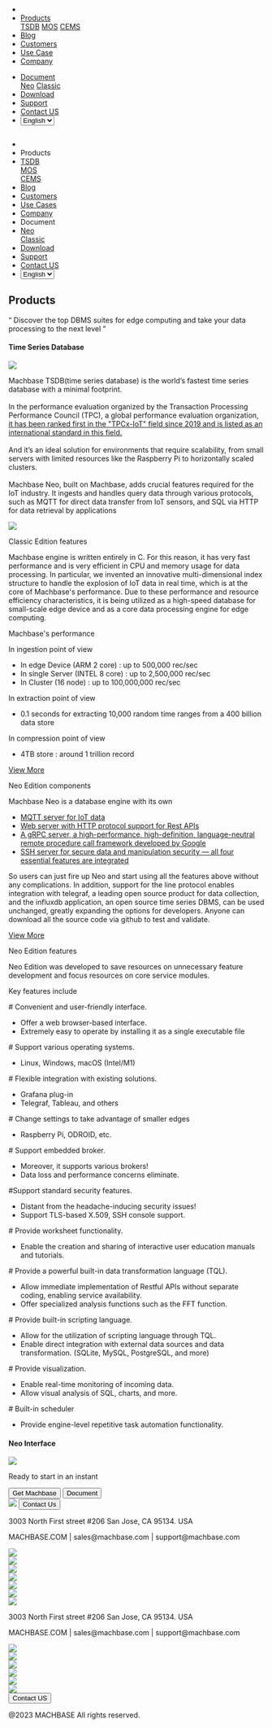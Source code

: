 ---
---

<head>
  <link rel="stylesheet" type="text/css" href="../css/common.css" />
  <link rel="stylesheet" type="text/css" href="../css/style.css" />
</head>
<body>
  <nav>
    <div class="homepage-menu-wrap">
      <div class="menu-left">
        <ul class="menu-left-ul">
          <li class="menu-logo">
            <a href="/home"><img src="../img/logo_machbase.png" alt="" /></a>
          </li>
          <li class="menu-a products-menu-wrap" id="productsMenuWrap">
            <div>
              <a
                class="menu_active_border"
                id="menuActiveBorder"
                href="/home/tsdb"
                >Products</a
              >
              <div class="dropdown" id="dropdown">
                <a class="dropdown-link" href="/home/tsdb">TSDB</a>
                <a class="dropdown-link" href="/home/mos">MOS</a>
                <a
                  class="dropdown-link"
                  href="https://www.cems.ai/home-eng/"
                  target="_blank"
                  >CEMS</a
                >
              </div>
            </div>
          </li>
          <li class="menu-a"><a href="/home/blog">Blog</a></li>
          <li class="menu-a"><a href="/home/customers">Customers</a></li>
          <li class="menu-a"><a href="/home/usecase">Use Case</a></li>
          <li class="menu-a"><a href="/home/company">Company</a></li>
        </ul>
      </div>
      <div class="menu-right">
        <ul class="menu-right-ul">
          <li class="menu-a docs-menu-wrap" id="docsMenuWrap">
            <a href=""
              ><div>
                <a class="menu_active_border" id="menuActiveBorder" href=""
                  >Document</a
                >
                <div class="dropdown-docs" id="dropdownDocs">
                  <a class="dropdown-link" href="/neo" >Neo</a>
                  <a class="dropdown-link" href="/dbms" >Classic</a>
                </div>
              </div></a
            >
          </li>
          <li class="menu-a"><a href="/home/download">Download</a></li>
          <li class="menu-a">
            <a href="https://support.machbase.com/hc/en-us">Support</a>
          </li>
           <li class="menu-a"><a href="/home/contactus">Contact US</a></li>
        <li class="menu-a"><select id="languageSelector" onchange="changeLanguage()">
        <option value="en">English</option>
        <option value="kr">한국어</option>
    </select></li>
        </ul>
      </div>
    </div>
  </nav>
  <nav class="tablet-menu-wrap">
    <a href="/kr/home"><img src="../img/logo_machbase.png" alt="" /></a>
    <div class="tablet-menu-icon">
      <div class="tablet-bar"></div>
      <div class="tablet-bar"></div>
      <div class="tablet-bar"></div>
    </div>
    <div class="tablet-menu">
      <ul>
        <div class="tablet-menu-title">
          <a class="tablet-logo" href="/home"
            ><img src="../img/logo_machbase.png" alt=""
          /></a>
        </div>
        <li></li>
        <li class="products-toggle">Products</li>
        <li>
          <div class="products-content">
            <div class="products-sub"><a href="/home/tsdb">TSDB</a></div>
            <div class="products-num"><a href="/home/mos">MOS</a></div>
            <div class="products-cems">
              <a href="https://www.cems.ai/home-eng/" target="_blank">CEMS</a>
            </div>
          </div>
        </li>
        <li><a href="/home/blog">Blog</a></li>
        <li><a href="/home/customers">Customers</a></li>
        <li><a href="/home/usecase">Use Cases</a></li>
        <li><a href="/home/company">Company</a></li>
        <li class="docs-toggle">Document</li>
        <li>
          <div class="docs-content">
            <div class="docs-sub"><a href="/neo" target="_blank">Neo</a></div>
            <div class="docs-num"><a href="/dbms" target="_blank">Classic</a></div>
          </div>
        </li>
        <li><a href="/home/download">Download</a></li>
        <li><a href="https://support.machbase.com/hc/en-us">Support</a></li>
           <li><a href="/home/download">Contact US</a></li>
<li><select id="languageSelector2" onchange="changeLanguage2()">
        <option value="en">English</option>
        <option value="kr">한국어</option>
    </select>
    </li>
      </ul>
    </div>
  </nav>
  <section class="product_sction0 section0">
    <div>
      <h1 class="sub_page_title">Products</h1>
      <p class="sub_page_titletext">
        “ Discover the top DBMS suites for edge computing and take your data
        processing to the next level ”
      </p>
    </div>
  </section>
  <section class="section2 main_section2">
    <div>
      <h4 class="sub_title company-margin-top">Time Series Database</h4>
      <div class="bar"><img src="../img/bar.png" /></div>
    </div>
    <div class="product-sub-titlebox">
      <div>
        <p class="product-sub-title-text">
          Machbase TSDB(time series database) is the world’s fastest time series
          database with a minimal footprint.<br /><br />In the performance
          evaluation organized by the Transaction Processing Performance Council
          (TPC), a global performance evaluation organization,
          <a href="/home/company#performance" class="products-tpc-link"
            >it has been ranked first in the "TPCx-IoT" field since 2019 and is
            listed as an international standard in this field.<span>
              <!-- <img
              class="products-link-img"
              src="../img/company_link.png"
              alt="" /> -->
            </span></a
          ><br /><br />
          And it’s an ideal solution for environments that require scalability,
          from small servers with limited resources like the Raspberry Pi to
          horizontally scaled clusters.<br /><br />Machbase Neo, built on
          Machbase, adds crucial features required for the IoT industry. It
          ingests and handles query data through various protocols, such as MQTT
          for direct data transfer from IoT sensors, and SQL via HTTP for data
          retrieval by applications
        </p>
      </div>
    </div>
  </section>
  <section class="neo_scroll_map_wrap">
    <div class="neo_scroll_map">
      <div ref="scrollLeft" class="neo_scroll_left">
        <div class="neo_scroll"><img src="../img/tsdb.png" /></div>
      </div>
      <div class="neo_scroll_right">
        <div class="neo_scorll_box_wrap">
          <div class="classic_sub_wrap">
            <div class="classic_sub">
              <div class="scroll-title-wrap">
                <p>Classic Edition features</p>
              </div>
              <div class="scroll-contents-wrap">
                <p class="scroll-content">
                  Machbase engine is written entirely in C. For this reason, it
                  has very fast performance and is very efficient in CPU and
                  memory usage for data processing. In particular, we invented
                  an innovative multi-dimensional index structure to handle the
                  explosion of IoT data in real time, which is at the core of
                  Machbase's performance. Due to these performance and resource
                  efficiency characteristics, it is being utilized as a
                  high-speed database for small-scale edge device and as a core
                  data processing engine for edge computing.
                </p>
              </div>
              <div class="scroll-sub-title-wrap">
                <p class="scroll-sub-title">Machbase's performance</p>
                <p class="scroll-sub-text">In ingestion point of view</p>
                <ul>
                  <li>In edge Device (ARM 2 core) : up to 500,000 rec/sec</li>
                  <li>
                    In single Server (INTEL 8 core) : up to 2,500,000 rec/sec
                  </li>
                  <li>In Cluster (16 node) : up to 100,000,000 rec/sec</li>
                </ul>
                <p class="scroll-sub-text">In extraction point of view</p>
                <ul>
                  <li>
                    0.1 seconds for extracting 10,000 random time ranges from a
                    400 billion data store
                  </li>
                </ul>
                <p class="scroll-sub-text">In compression point of view</p>
                <ul>
                  <li>4TB store : around 1 trillion record</li>
                </ul>
              </div>
              <span>
                <a
                  class="main_why_more product-margin-bottom"
                  href="https://docs.machbase.com/en/"
                  target="_blank"
                >
                  View More<ArrowSvg />
                </a>
              </span>
            </div>
          </div>
          <div ref="classicSubWrapRef" class="neo_sub_wrap" id="scroll1">
            <div class="neo_sub">
              <div class="scroll-title-wrap">
                <p>Neo Edition components</p>
              </div>
              <div class="scroll-sub-title-wrap">
                <p class="scroll-sub-title">
                  Machbase Neo is a database engine with its own
                </p>
                <ul class="product-margin-bottom">
                  <a
                    class="product-link"
                    href="https://neo.machbase.com/docs/api-mqtt/"
                    target="_blank"
                    ><li>MQTT server for IoT data</li></a
                  >
                  <a
                    class="product-link"
                    href="https://neo.machbase.com/docs/api-http/"
                    target="_blank"
                    ><li>
                      Web server with HTTP protocol support for Rest APIs
                    </li></a
                  >
                  <a
                    class="product-link"
                    href="https://neo.machbase.com/docs/api-grpc/"
                    target="_blank"
                    ><li>
                      A gRPC server, a high-performance, high-definition,
                      language-neutral remote procedure call framework developed
                      by Google
                    </li></a
                  >
                  <a
                    class="product-link"
                    href="https://neo.machbase.com/docs/operations/13.ssh-access/"
                    target="_blank"
                    ><li>
                      SSH server for secure data and manipulation security — all
                      four essential features are integrated
                    </li></a
                  >
                </ul>
                <div class="scroll-contents-wrap">
                  <p class="scroll-content">
                    So users can just fire up Neo and start using all the
                    features above without any complications. In addition,
                    support for the line protocol enables integration with
                    telegraf, a leading open source product for data collection,
                    and the influxdb application, an open source time series
                    DBMS, can be used unchanged, greatly expanding the options
                    for developers. Anyone can download all the source code via
                    github to test and validate.
                  </p>
                  <a
                    class="main_why_more product-margin-bottom"
                    href="https://neo.machbase.com/"
                    target="_blank"
                  >
                    View More<ArrowSvg />
                  </a>
                </div>
              </div>
            </div>
          </div>
          <div ref="neoSubWrapRef" class="neo_use_sub_wrap" id="scroll2">
            <div class="neo_use_sub product-link-bottom">
              <div class="scroll-title-wrap">
                <p>Neo Edition features</p>
              </div>
              <div class="scroll-contents-wrap">
                <p class="scroll-content">
                  Neo Edition was developed to save resources on unnecessary
                  feature development and focus resources on core service
                  modules.
                </p>
              </div>
              <div class="scroll-sub-title-wrap">
                <p class="scroll-sub-title">Key features include</p>
                <p class="scroll-sub-item">
                  # Convenient and user-friendly interface.
                </p>
                <ul>
                  <li>Offer a web browser-based interface.</li>
                  <li>
                    Extremely easy to operate by installing it as a single
                    executable file
                  </li>
                </ul>
                <p class="scroll-sub-item">
                  # Support various operating systems.
                </p>
                <ul>
                  <li>Linux, Windows, macOS (Intel/M1)</li>
                </ul>
                <p class="scroll-sub-item">
                  # Flexible integration with existing solutions.
                </p>
                <ul>
                  <li>Grafana plug-in</li>
                  <li>Telegraf, Tableau, and others</li>
                </ul>
                <p class="scroll-sub-item">
                  # Change settings to take advantage of smaller edges
                </p>
                <ul>
                  <li>Raspberry Pi, ODROID, etc.</li>
                </ul>
                <p class="scroll-sub-item"># Support embedded broker.</p>
                <ul>
                  <li>Moreover, it supports various brokers!</li>
                  <li>Data loss and performance concerns eliminate.</li>
                </ul>
                <p class="scroll-sub-item">
                  #Support standard security features.
                </p>
                <ul>
                  <li>Distant from the headache-inducing security issues!</li>
                  <li>Support TLS-based X.509, SSH console support.</li>
                </ul>
                <p class="scroll-sub-item">
                  # Provide worksheet functionality.
                </p>
                <ul>
                  <li>
                    Enable the creation and sharing of interactive user
                    education manuals and tutorials.
                  </li>
                </ul>
                <p class="scroll-sub-item">
                  # Provide a powerful built-in data transformation language
                  (TQL).
                </p>
                <ul>
                  <li>
                    Allow immediate implementation of Restful APIs without
                    separate coding, enabling service availability.
                  </li>
                  <li>
                    Offer specialized analysis functions such as the FFT
                    function.
                  </li>
                </ul>
                <p class="scroll-sub-item">
                  # Provide built-in scripting language.
                </p>
                <ul>
                  <li>
                    Allow for the utilization of scripting language through TQL.
                  </li>
                  <li>
                    Enable direct integration with external data sources and
                    data transformation. (SQLite, MySQL, PostgreSQL, and more)
                  </li>
                </ul>
                <p class="scroll-sub-item"># Provide visualization.</p>
                <ul>
                  <li>Enable real-time monitoring of incoming data.</li>
                  <li>Allow visual analysis of SQL, charts, and more.</li>
                </ul>
                <p class="scroll-sub-item"># Built-in scheduler</p>
                <ul>
                  <li>
                    Provide engine-level repetitive task automation
                    functionality.
                  </li>
                </ul>
              </div>
            </div>
          </div>
        </div>
      </div>
    </div>
  </section>
  <section>
    <h4 class="sub_title company-margin-top">Neo Interface</h4>
    <div class="bar"><img src="../img/bar.png" /></div>
    <div class="neo_interface_wrap">
      <img class="neo_interface" src="../img/neo_interface.png" alt="" />
    </div>
  </section>
  <section>
    <div class="next-navi_wrap">
      <div class="next-navi">
        <div class="next-navi-wrap">
          <div class="next-navi-text-wrap">
            <p class="next-navi-text">Ready to start in an instant</p>
          </div>
          <div class="next-navi-btn-wrap">
            <button
              onclick="location.href='/home/download'"
              class="next-navi-btn"
            >
              Get Machbase
            </button>
            <a target="_blank" href="https://neo.machbase.com/"
              ><button class="next-navi-btn">Document</button></a
            >
          </div>
        </div>
      </div>
    </div>
  </section>
</body>
<footer>
  <div class="footer_inner">
    <div class="footer-logo">
      <img class="footer-logo-img" src="../img/machbase-logo-w.png" />
      <a href="/home/contactus">
        <button class="contactus">Contact Us</button>
      </a>
    </div>
    <div>
      <p class="footertext">
        3003 North First street #206 San Jose, CA 95134. USA
      </p>
    </div>
    <div class="footer_box">
      <div class="footer_text">
        <p>MACHBASE.COM | sales@machbase.com | support@machbase.com</p>
        <p class="footer_margin_top"></p>
      </div>
      <div class="sns">
        <div>
          <a href="https://twitter.com/machbase" target="_blank"
            ><img class="sns-img" src="../img/twitter.png"
          /></a>
        </div>
        <div>
          <a href="https://github.com/machbase" target="_blank"
            ><img class="sns-img" src="../img/github.png"
          /></a>
        </div>
        <div>
          <a href="https://www.linkedin.com/company/machbase" target="_blank"
            ><img class="sns-img" src="../img/linkedin.png"
          /></a>
        </div>
        <div>
          <a href="https://www.facebook.com/MACHBASE/" target="_blank"
            ><img class="sns-img" src="../img/facebook.png"
          /></a>
        </div>
        <div>
          <a href="https://www.slideshare.net/machbase" target="_blank"
            ><img class="sns-img" src="../img/slideshare.png"
          /></a>
        </div>
        <div>
          <a href="https://medium.com/machbase" target="_blank"
            ><img class="sns-img" src="../img/medium.png"
          /></a>
        </div>
      </div>
    </div>
  </div>
  <div class="footer_tablet_inner">
    <div class="footer-logo">
      <img class="footer-logo-img" src="../img/machbase-logo-w.png" />
    </div>
    <div>
      <p class="footertext">
        3003 North First street #206 San Jose, CA 95134. USA
      </p>
    </div>
    <div class="footer_box">
      <div class="footer_text">
        <p>MACHBASE.COM | sales@machbase.com | support@machbase.com</p>
      </div>
      <div class="sns">
        <div>
          <a href="https://twitter.com/machbase" target="_blank"
            ><img class="sns-img" src="../img/twitter.png"
          /></a>
        </div>
        <div>
          <a href="https://github.com/machbase" target="_blank"
            ><img class="sns-img" src="../img/github.png"
          /></a>
        </div>
        <div>
          <a href="https://www.linkedin.com/company/machbase" target="_blank"
            ><img class="sns-img" src="../img/linkedin.png"
          /></a>
        </div>
        <div>
          <a href="https://www.facebook.com/MACHBASE/" target="_blank"
            ><img class="sns-img" src="../img/facebook.png"
          /></a>
        </div>
        <div>
          <a href="https://www.slideshare.net/machbase" target="_blank"
            ><img class="sns-img" src="../img/slideshare.png"
          /></a>
        </div>
        <div>
          <a href="https://medium.com/machbase" target="_blank"
            ><img class="sns-img" src="../img/medium.png"
          /></a>
        </div>
      </div>
      <a href="/home/contactus">
        <button class="contactus">Contact US</button>
      </a>
    </div>
  </div>
  <div class="machbase_right">
    <p>@2023 MACHBASE All rights reserved.</p>
  </div>
</footer>
<script>
  //drop down menu
  const productsMenuWrap = document.getElementById("productsMenuWrap");
  const docsMenuWrap = document.getElementById("docsMenuWrap");
  const dropdown = document.getElementById("dropdown");
  dropdown.style.display = "none";
  productsMenuWrap.addEventListener("mouseover", function () {
    dropdown.style.display = "block";
  });
  productsMenuWrap.addEventListener("mouseout", function () {
    dropdown.style.display = "none";
  });
  docsMenuWrap.addEventListener("mouseover", function () {
    dropdownDocs.style.display = "block";
  });
  docsMenuWrap.addEventListener("mouseout", function () {
    dropdownDocs.style.display = "none";
  });
  //tablet menu
  const menuIcon = document.querySelector(".tablet-menu-icon");
  const tabletMenu = document.querySelector(".tablet-menu");
  const productsToggle = document.querySelector(".products-toggle");
  const productsSub = document.querySelector(".products-sub");
  const productsNum = document.querySelector(".products-num");
  const productsCems = document.querySelector(".products-cems");
  const docsToggle = document.querySelector(".docs-toggle");
  const docsSub = document.querySelector(".docs-sub");
  const docsNum = document.querySelector(".docs-num");
  menuIcon.addEventListener("click", () => {
    tabletMenu.classList.toggle("show");
    menuIcon.classList.toggle("is-active");
  });
  productsToggle.addEventListener("click", () => {
    productsSub.classList.toggle("show");
    productsNum.classList.toggle("show");
    productsCems.classList.toggle("show");
  });
  docsToggle.addEventListener("click", () => {
    docsSub.classList.toggle("show");
    docsNum.classList.toggle("show");
  });
    //change lang
  let language;
  let storageData = sessionStorage.getItem("lang");
  if (storageData) {
    language = storageData;
  } else {
    var userLang = navigator.language || navigator.userLanguage;
    if (userLang !== "ko") {
      sessionStorage.setItem("lang", userLang);
      language = "en";
    } else {
      sessionStorage.setItem("lang", "ko");
      language = "kr";
      location.href = location.origin + "/kr" + location.pathname;
    }
  }
  function changeLanguage() {
    var languageSelector = document.getElementById("languageSelector");
    var selectedLanguage = languageSelector.value;
    if (selectedLanguage === "kr") {
      location.href = location.origin + "/kr" + location.pathname;
    } 
}
  function changeLanguage2() {
    var languageSelector = document.getElementById("languageSelector2");
    var selectedLanguage = languageSelector.value;
    if (selectedLanguage === "kr") {
      location.href = location.origin + "/kr" + location.pathname;
    }
  }
  window.addEventListener("load", function() {
    var elementsWithDarkClass = document.querySelectorAll(".dark");
    for (var i = 0; i < elementsWithDarkClass.length; i++) {
        elementsWithDarkClass[i].classList.remove("dark");
    }
     var elementsWithColorScheme = document.querySelectorAll("[style*='color-scheme: dark;']");
    for (var i = 0; i < elementsWithColorScheme.length; i++) {
        elementsWithColorScheme[i].removeAttribute("style");
    }
});
</script>
